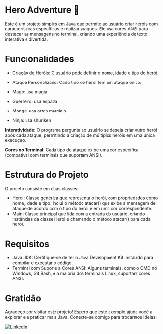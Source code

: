 # Hero Adventure 🦾

Este é um projeto simples em Java que permite ao usuário criar heróis com características específicas e realizar ataques. Ele usa cores ANSI para destacar as mensagens no terminal, criando uma experiência de texto interativa e divertida.

# Funcionalidades 
* Criação de Heróis: O usuário pode definir o nome, idade e tipo do herói.

* Ataque Personalizado: Cada tipo de herói tem um ataque único:

* Mago: usa magia
* Guerreiro: usa espada
* Monge: usa artes marciais
* Ninja: usa shuriken

**Interatividade**: O programa pergunta ao usuário se deseja criar outro herói após cada ataque, permitindo a criação de múltiplos heróis em uma única execução.

**Cores no Terminal**: Cada tipo de ataque exibe uma cor específica (compatível com terminais que suportam ANSI).

# Estrutura do Projeto
O projeto consiste em duas classes:

* Heroi: Classe genérica que representa o herói, com propriedades como nome, idade e tipo. Inclui o método atacar() que exibe a mensagem de ataque de acordo com o tipo do herói e em uma cor correspondente.
* Main: Classe principal que lida com a entrada do usuário, criando instâncias da classe Heroi e chamando o método atacar() para cada herói.

# Requisitos
* Java JDK: Certifique-se de ter o Java Development Kit instalado para compilar e executar o código.
* Terminal com Suporte a Cores ANSI: Alguns terminais, como o CMD no Windows, Git Bash, e a maioria dos terminais Linux, suportam cores ANSI.

# Gratidão
Agradeço por visitar este projeto! Espero que este exemplo ajude você a explorar e a praticar mais Java. Conecte-se comigo para trocarmos ideias:

[![Linkedin](https://img.shields.io/badge/DANIELA-0077B5?style=for-the-badge&logo=linkedin&logoColor=white)](https://www.linkedin.com/in/daniela-velter-231485f/)
